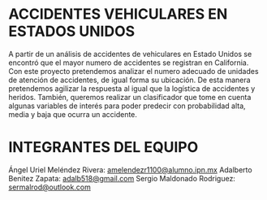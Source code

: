 # ACCIDENTES VEHICULARES EN ESTADOS UNIDOS

A partir de un análisis de accidentes de vehiculares en Estado Unidos se encontró que el mayor numero de accidentes se registran en California. Con este proyecto pretendemos analizar el numero adecuado de unidades de atención de accidentes, de igual forma su ubicación. De esta manera pretendemos agilizar la respuesta al igual que la logística de accidentes y heridos. También, queremos realizar un clasificador que tome en cuenta algunas variables de interés para poder predecir con probabilidad alta, media y baja que ocurra un accidente.

# INTEGRANTES DEL EQUIPO

Ángel Uriel Meléndez Rivera: amelendezr1100@alumno.ipn.mx
Adalberto Benitez Zapata: adalb518@gmail.com
Sergio Maldonado Rodriguez: sermalrod@outlook.com
